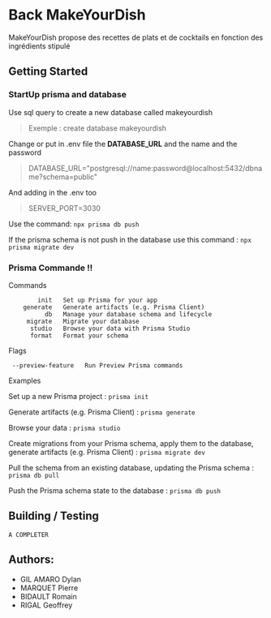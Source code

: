 # Back MakeYourDish

MakeYourDish propose des recettes de plats et de cocktails en fonction des ingrédients stipulé

## Getting Started

### StartUp prisma and database

Use sql query to create a new database called makeyourdish

> Exemple : create database makeyourdish

Change or put in .env file the **DATABASE_URL** and the name and the password

> DATABASE_URL="postgresql://name:password@localhost:5432/dbname?schema=public"

And adding in the .env too

> SERVER_PORT=3030

Use the command:
`npx prisma db push`

If the prisma schema is not push in the database use this command :
`npx prisma migrate dev`

### Prisma Commande !!

Commands

            init   Set up Prisma for your app
        generate   Generate artifacts (e.g. Prisma Client)
              db   Manage your database schema and lifecycle
         migrate   Migrate your database
          studio   Browse your data with Prisma Studio
          format   Format your schema

Flags

     --preview-feature   Run Preview Prisma commands

Examples

Set up a new Prisma project :
`prisma init`

Generate artifacts (e.g. Prisma Client) :
`prisma generate`

Browse your data :
`prisma studio`

Create migrations from your Prisma schema, apply them to the database, generate artifacts (e.g. Prisma Client) :
`prisma migrate dev`

Pull the schema from an existing database, updating the Prisma schema :
`prisma db pull`

Push the Prisma schema state to the database :
`prisma db push`

## Building / Testing

```
A COMPLETER
```

## Authors:

- GIL AMARO Dylan
- MARQUET Pierre
- BIDAULT Romain
- RIGAL Geoffrey
